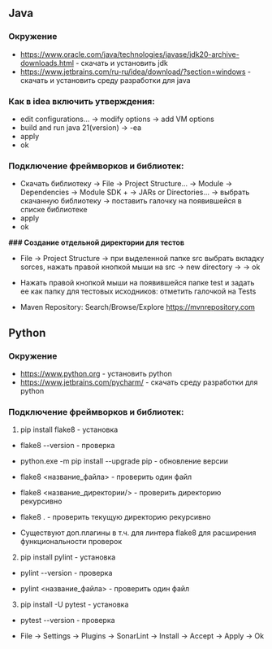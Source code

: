 ## **Java**
### **Окружение**
* https://www.oracle.com/java/technologies/javase/jdk20-archive-downloads.html - скачать и установить jdk
* https://www.jetbrains.com/ru-ru/idea/download/?section=windows - скачать и установить среду разработки для java

### **Как в idea включить утверждения:**
* edit configurations... -> modify options -> add VM options 
* build and run java 21(version) -> -ea
* apply
* ok

### **Подключение фреймворков и библиотек:**
* Скачать библиотеку -> File -> Project Structure... -> Module -> Dependencies -> Module SDK + -> JARs or Directories... -> выбрать скачанную библиотеку -> поставить галочку на появившейся в списке библиотеке
* apply
* ok

**### Создание отдельной директории для тестов**
* File -> Project Structure -> при выделенной папке src выбрать вкладку sorces, нажать правой кнопкой мыши на src -> new directory -> <test> -> ok
* Нажать правой кнопкой мыши на появившейся папке test и задать ее как папку для тестовых исходников: отметить галочкой на Tests

* Maven Repository: Search/Browse/Explore https://mvnrepository.com


## **Python**
### **Окружение**
* https://www.python.org - установить python
* https://www.jetbrains.com/pycharm/ - скачать среду разработки для python

### **Подключение фреймворков и библиотек:**
1. pip install flake8 - установка
* flake8 --version - проверка
* python.exe -m pip install --upgrade pip - обновление версии

* flake8 <название_файла> - проверить один файл
* flake8 <название_директории/> - проверить директорию рекурсивно
* flake8 . - проверить текущую директорию рекурсивно

* Существуют доп.плагины в т.ч. для линтера flake8 для расширения функциональности проверок

2. pip install pylint - установка
* pylint --version - проверка

* pylint <название_файла> - проверить один файл

3. pip install -U pytest - установка
* pytest --version - проверка

* File -> Settings -> Plugins -> SonarLint -> Install -> Accept -> Apply -> Ok